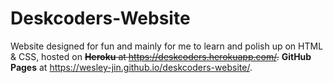# Deskcoders-Website
Website designed for fun and mainly for me to learn and polish up on HTML & CSS, hosted on ~~**Heroku** at https://deskcoders.herokuapp.com/.~~ **GitHub Pages** at https://wesley-jin.github.io/deskcoders-website/.
